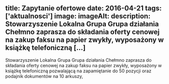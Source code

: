 title: Zapytanie ofertowe
date: 2016-04-21
tags: ['aktualnosci']
image:
imageAlt:
description: Stowarzyszenie Lokalna Grupa Grupa działania Chełmno zaprasza do składania oferty cenowej na zakup faksu na papier zwykły, wyposażony w książkę telefoniczną  [...]
---
Stowarzyszenie Lokalna Grupa Grupa działania Chełmno zaprasza do składania oferty cenowej na zakup faksu na papier zwykły, wyposażony w książkę telefoniczną pozwalającą na zapamiętanie do 50 pozycji oraz podajnik dokumentów na 10 arkuszy,

